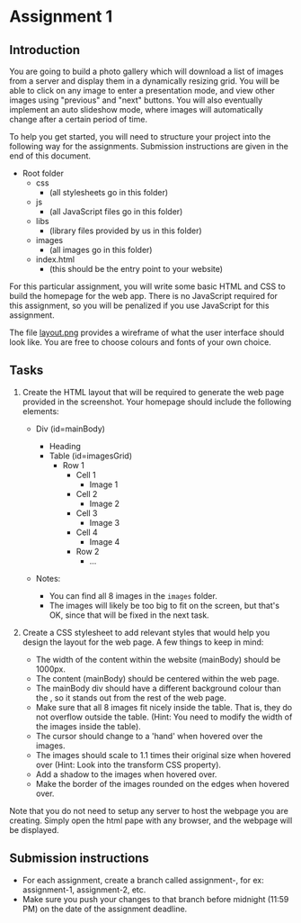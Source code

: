 # Assignment 1

## Introduction

You are going to build a photo gallery which will download a list of images from a server and display them in a dynamically resizing grid. You will be able to click on any image to enter a presentation mode, and view other images using "previous" and "next" buttons. You will also eventually implement an auto slideshow mode, where images will automatically change after a certain period of time.

To help you get started, you will need to structure your project into the following way for the assignments. Submission instructions are given in the end of this document.

- Root folder
    - css
        - (all stylesheets go in this folder)
    - js
        - (all JavaScript files go in this folder)
    - libs
        - (library files provided by us in this folder)
    - images
        - (all images go in this folder)
    - index.html
        - (this should be the entry point to your website)

For this particular assignment, you will write some basic HTML and CSS to build the homepage for the web app. There is no JavaScript required for this assignment, so you will be penalized if you use JavaScript for this assignment.

The file [layout.png](https://github.com/shivanshu3/webAppsAssignments/blob/master/layout.pdf) provides a wireframe of what the user interface should look like. You are free to choose colours and fonts of your own choice.

## Tasks

1. Create the HTML layout that will be required to generate the web page provided in the screenshot. Your homepage should include the following elements:
    - Div (id=mainBody)
        - Heading
        - Table (id=imagesGrid)
            - Row 1
                - Cell 1
                    - Image 1
                - Cell 2
                    - Image 2
                - Cell 3
                    - Image 3
                - Cell 4
                    - Image 4
                - Row 2
                    - ...

    - Notes:
        - You can find all 8 images in the `images` folder.
        - The images will likely be too big to fit on the screen, but that's OK, since that will be fixed in the next task.

2. Create a CSS stylesheet to add relevant styles that would help you design the layout for the web page. A few things to keep in mind:
    - The width of the content within the website (mainBody) should be 1000px.
    - The content (mainBody) should be centered within the web page.
    - The mainBody div should have a different background colour than the <body>, so it stands out from the rest of the web page.
    - Make sure that all 8 images fit nicely inside the table. That is, they do not overflow outside the table. (Hint: You need to modify the width of the images inside the table).
    - The cursor should change to a 'hand' when hovered over the images.
    - The images should scale to 1.1 times their original size when hovered over (Hint: Look into the transform CSS property).
    - Add a shadow to the images when hovered over.
    - Make the border of the images rounded on the edges when hovered over.

Note that you do not need to setup any server to host the webpage you are creating. Simply open the html pape with any browser, and the webpage will be displayed.

## Submission instructions
- For each assignment, create a branch called assignment-, for ex: assignment-1, assignment-2, etc.
- Make sure you push your changes to that branch before midnight (11:59 PM) on the date of the assignment deadline.
